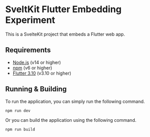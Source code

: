 # SveltKit Flutter Embedding Experiment

This is a SvelteKit project that embeds a Flutter web app.

## Requirements

- [Node.js](https://nodejs.org/en/) (v14 or higher)
- [npm](https://www.npmjs.com/) (v6 or higher)
- [Flutter 3.10](https://flutter.dev/docs/get-started/install) (v3.10 or higher)

## Running & Building

To run the application, you can simply run the following command.

```bash
npm run dev
```

Or you can build the application using the following command.

```bash
npm run build
```
